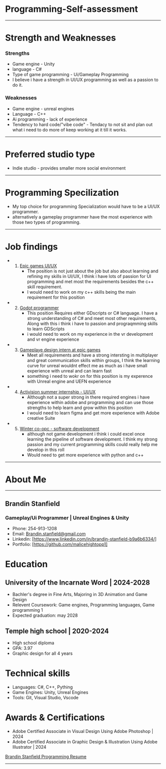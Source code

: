 # Programming-Self-assessment
---
# Strength and Weaknesses
  ### Strengths
  - Game engine - Unity
  - language - C#
  - Type of game programming - Ui/Gameplay Programming
  - I believe i have a strength in UI/UX programming as well as a passion to do it. 
  ### Weaknesses
  - Game engine - unreal engines
  - Language - C++
  - Ai programming - lack of experience
  - Tendency to hard code/"vibe code" - Tendacy to not sit and plan out what i need to do more of keep working at it till it works.

---
# Preferred studio type
  - Indie studio - provides smaller more social environment

---
# Programming Specilization 
 - My top choice for programming Specialization would have to be a UI/UX programmer.
 - alternatively a gameplay programmer have the most experience with those two types of programming.

---
# Job findings
- 1. [Epic games UI/UX](https://www.linkedin.com/jobs/search/?currentJobId=4311226313&f_C=19327&geoId=92000000&origin=COMPANY_PAGE_JOBS_CLUSTER_EXPANSION&originToLandingJobPostings=4312897838%2C4307038568%2C4308287387%2C4311226313%2C4295726691%2C4314579678%2C4311207619%2C4315653966%2C4312650824&trk=d_flagship3_company_posts)
     - The position is not just about the job but also about learning and refining my skills in UI/UX, I think i have lots of passion for UI programming and met most the requirements besides the c++ skill requirement. 
     - I would need to work on my c++ skills being the main requirement for this position
- 2. [Godot programmer](https://www.indeed.com/jobs?q=game+programmer&l=San+Antonio%2C+TX&sc=0kf%3Aattr%2875GKK%29%3B&radius=100&vjk=6bce366b1c193f63)
     - This position Requires either GDscripts or C# language. I have a strong understanding of C# and meet most other requirements, Along with this i think i have to passion and prograqmming skills to learn GDScripts
     - i would need to work on my experience in the vr development and vr engine experience
- 3. [Gameplaye design intern at epic games](https://www.linkedin.com/jobs/search/?currentJobId=4312897838&f_C=19327&geoId=92000000&origin=COMPANY_PAGE_JOBS_CLUSTER_EXPANSION&originToLandingJobPostings=4312897838%2C4307038568%2C4308287387%2C4311226313%2C4295726691%2C4314579678%2C4311207619%2C4315653966%2C4312650824&trk=d_flagship3_company_posts)
     - Meet all requirements and have a strong intersting in multiplayer and great communication skills within groups, I think the learning curve for unreal wouldnt effect me as much as i have small experience with unreal and can learn fast
     - something i need to wokr on for this position is my experence with Unreal engine and UEFN experience
- 4. [Activision summer internship - UI/UX](https://www.linkedin.com/jobs/search/?currentJobId=4296637408&f_C=4048%2C80970%2C2038074%2C9651%2C11905%2C37427%2C30532%2C21344&geoId=92000000&origin=COMPANY_PAGE_JOBS_CLUSTER_EXPANSION&originToLandingJobPostings=4296168115%2C4296160890%2C4312930214%2C4296637408%2C4298140465%2C4297334760%2C4296162519%2C4296171108%2C4308652412&trk=d_flagship3_company_posts)
     - Although not a super strong in there required engines i have experience within adobe and programming and can use those strengths to help learn and grow within this position
     - I would need to learn figma and get more experience with Adobe creative Suite 
- 5. [Winter co-opc - software development](https://www.linkedin.com/jobs/search/?currentJobId=4297334760&f_C=4048%2C80970%2C2038074%2C9651%2C11905%2C37427%2C30532%2C21344&geoId=92000000&origin=COMPANY_PAGE_JOBS_CLUSTER_EXPANSION&originToLandingJobPostings=4296168115%2C4296160890%2C4312930214%2C4296637408%2C4298140465%2C4297334760%2C4296162519%2C4296171108%2C4308652412&trk=d_flagship3_company_posts)
     - although not game development i think i could excel once learning the pipeline of software development. I think my strong passion and my current programming skills could really help me develop in this roll
     - Would need to get more experience with python and c++

---

# About Me
---
## Brandin Stanfield

  ### Gameplay/Ui Programmer | Unreal Engines & Unity
 - Phone: 254-913-1208
 - Email: Brandin.stanfield@gmail.com
 - Linkedin: [https://www.linkedin.com/in/brandin-stanfield-b9a6b6334/]
 - Portfolio: [https://github.com/malicehightopp1]

# Education 
  ## University of the Incarnate Word | 2024-2028
  - Bachler's degree in Fine Arts, Majoring in 3D Animation and Game Design
  - Relevent Coursework: Game engines, Programming languages, Game programming 1
  - Expected graduation: may 2028
  ## Temple high school | 2020-2024
  - High school diploma
  - GPA: 3.97
  - Graphic design for all 4 years

# Technical skills
  - Languages: C#, C++, Pything
  - Game Engines: Unity, Unreal Engines
  - Tools: Git, Visual Studio, Vscode

# Awards & Certifications
  - Adobe Certified Associate in Visual Design Using Adobe Photoshop | 2024
  - Adobe Certified Associate in Graphic Design & Illustration Using Adobe Illustrator | 2024



[Brandin Stanfield Programming Resume](https://github.com/user-attachments/files/23174244/Brandin.Stanfield.Programming.Resume.pdf)

---







